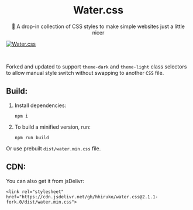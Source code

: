 <h1 align="center">Water.css</h1>
<p align="center">🌊 A drop-in collection of CSS styles to make simple websites just a little nicer</p>

[![Water.css](https://github.com/kognise/water.css/blob/master/assets/logo.svg)](https://watercss.kognise.dev/)

<br>

Forked and updated to support `theme-dark` and `theme-light` class selectors to allow manual style switch without swapping to another `CSS` file.

## Build:
1. Install dependencies:
    ```
    npm i
    ```
2. To build a minified version, run:
    ```
    npm run build
    ```

Or use prebuilt `dist/water.min.css` file.

## CDN:
You can also get it from jsDelivr:
```
<link rel="stylesheet" href="https://cdn.jsdelivr.net/gh/hhiruko/water.css@2.1.1-fork.0/dist/water.min.css">
```
